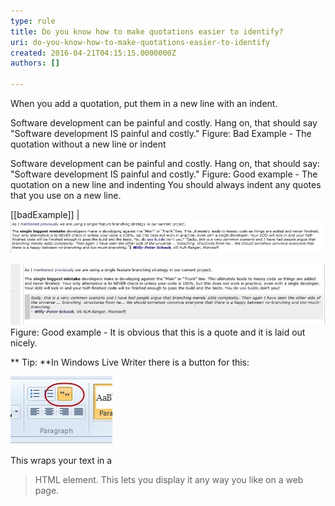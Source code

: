 ```yaml
---
type: rule
title: Do you know how to make quotations easier to identify?
uri: do-you-know-how-to-make-quotations-easier-to-identify
created: 2016-04-21T04:15:15.0000000Z
authors: []

---
```


​When you add a quotation, put them in a new line with an indent.
 
​Software development can be painful and costly. Hang on, that should say "Software development IS painful and costly."
Figure: Bad Example - The quotation without a new line or indent
​​

Software development can be painful and costly. Hang on, that should say:
​  "Software development IS painful and costly."
Figure: Good example - The quotation on a new line and indenting​
You should always indent any quotes that you use on a new line.​


[[badExample]]
| ![ It is hard to tell where the quote is​](bad-example-adding-quotations.jpg)



![](good-example-adding-quotations.jpg)
​Figure: Good example - It is obvious that this is a quote and it is laid out nicely.

**
Tip: **In Windows Live Writer there is a button for this:


![ Use the Quote button in Windows Live Writer​](how-to-add-quote.jpg)



This wraps your text in a 

> HTML element. This lets you display it any way you like on a web page.​
